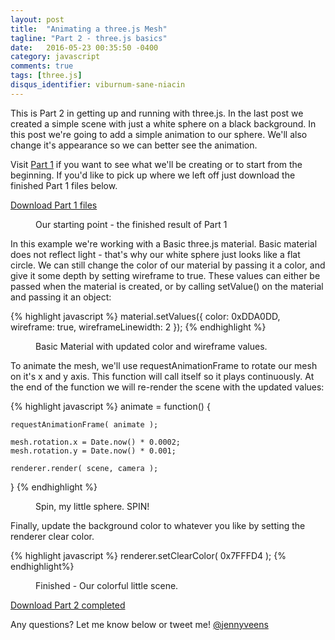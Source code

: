 ```yaml
---
layout: post
title:  "Animating a three.js Mesh"
tagline: "Part 2 - three.js basics"
date:   2016-05-23 00:35:50 -0400
category: javascript
comments: true
tags: [three.js]
disqus_identifier: viburnum-sane-niacin
---
```



This is Part 2 in getting up and running with three.js. In the last post we created a simple scene with just a white sphere on a black background. In this post we're going to add a simple animation to our sphere. We'll also change it's appearance so we can better see the animation.   

Visit <a href="/javascript/2016/05/17/simple-scene-three-js.html">Part 1</a> if you want to see what we'll be creating or to start from the beginning. If you'd like to pick up where we left off just download the finished Part 1 files below. 

<p class="download-link">
<a href="/assets/2016/05/three_js/downloads/part1/part_1_end.html" download="three_js_part1_end.html">Download Part 1 files</a>
</p>

<figure>
	<canvas id="part1"></canvas>
	<figcaption>Our starting point - the finished result of Part 1</figcaption>
</figure>

In this example we're working with a Basic three.js material. Basic material does not reflect light - that's why our white sphere just looks like a flat circle. We can still change the color of our material by passing it a color, and give it some depth by setting wireframe to true. These values can either be passed when the material is created, or by calling setValue() on the material and passing it an object: 

{% highlight javascript %}
	material.setValues({
		color: 0xDDA0DD, 
		wireframe: true, 
		wireframeLinewidth: 2
	});
{% endhighlight %}

<figure>
	<canvas id="part2"></canvas>
	<figcaption>Basic Material with updated color and wireframe values.</figcaption>
</figure>

To animate the mesh, we'll use requestAnimationFrame to rotate our mesh on it's x and y axis. This function will call itself so it plays continuously. At the end of the function we will re-render the scene with the updated values: 

{% highlight javascript %}
animate = function() {

	requestAnimationFrame( animate );

	mesh.rotation.x = Date.now() * 0.0002;
	mesh.rotation.y = Date.now() * 0.001;

	renderer.render( scene, camera );

}
{% endhighlight %}

<figure>
	<canvas id="part3"></canvas>
	<figcaption>Spin, my little sphere. SPIN!</figcaption>
</figure>

Finally, update the background color to whatever you like by setting the renderer clear color.

{% highlight javascript %}
renderer.setClearColor( 0x7FFFD4 );
{% endhighlight%}

<figure>
	<canvas id="part4"></canvas>
	<figcaption>Finished - Our colorful little scene.</figcaption>
</figure>

<p class="download-link">
<a href="/assets/2016/05/three_js/downloads/part2/part_2_end.html" download="three_js_part2_end.html">Download Part 2 completed</a>
</p>

Any questions? Let me know below or tweet me! <a href="https://twitter.com/jennyveens">@jennyveens</a>


<script src="https://cdnjs.cloudflare.com/ajax/libs/three.js/r76/three.min.js"></script>

<script>
	var PartOne = {};
	var width2;

	PartOne.camera;
	PartOne.scene;
	PartOne.renderer;
	PartOne.geometry;
	PartOne.material;
	PartOne.mesh;

	console.log(Date.now());

	PartOne.init = function () {

		var my_canvas = document.getElementById('part1');

		if ( (window.innerWidth - 120) > 660 ) {
			width2 = 660;
		} else {
			width2 = window.innerWidth - 120;
		}

		PartOne.renderer = new THREE.WebGLRenderer( { canvas: my_canvas } );
		PartOne.renderer.setSize( width2, window.innerHeight/2 );
		PartOne.renderer.setClearColor( 0x000000 );

		PartOne.camera = new THREE.PerspectiveCamera( 75, width2 / (window.innerHeight/2), 1, 2000 );
		PartOne.camera.position.z = 800;

		PartOne.scene = new THREE.Scene();

		PartOne.geometry = new THREE.SphereGeometry( 300, 15, 10 );
		PartOne.material = new THREE.MeshBasicMaterial();

		PartOne.mesh = new THREE.Mesh( PartOne.geometry, PartOne.material );
		
		PartOne.scene.add( PartOne.mesh );

		PartOne.renderer.render( PartOne.scene, PartOne.camera );
	}

	PartOne.init();
	// PartOne.animate();

	PartOne.debounce = function(func, wait, immediate) {
		var timeout;
		return function() {
			var context = this, args = arguments;
			var later = function() {
				timeout = null;
				if (!immediate) func.apply(context, args);
			};
			var callNow = immediate && !timeout;
			clearTimeout(timeout);
			timeout = setTimeout(later, wait);
			if (callNow) func.apply(context, args);
		};
	};

	PartOne.canvasSize = PartOne.debounce(function() {
		// All the taxing stuff you do

		if ( (window.innerWidth - 120) > 660 ) {
			width2 = 660;
		} else {
			width2 = window.innerWidth - 120;
		}

		PartOne.camera.aspect = width2 / ( window.innerHeight/2 ) ;
		PartOne.camera.updateProjectionMatrix();

		console.log('PartOne', PartOne.camera.aspect );

		PartOne.renderer.setSize( width2, window.innerHeight/2 );
		PartOne.renderer.render( PartOne.scene, PartOne.camera );

	}, 250);

	var PartTwo = {};

	PartTwo.camera;
	PartTwo.scene;
	PartTwo.renderer;
	PartTwo.geometry;
	PartTwo.material;
	PartTwo.mesh;

	PartTwo.init = function () {

		var my_canvas = document.getElementById('part2');

		if ( (window.innerWidth - 120) > 660 ) {
			width2 = 660;
		} else {
			width2 = window.innerWidth - 120;
		}

		PartTwo.renderer = new THREE.WebGLRenderer( { canvas: my_canvas } );
		PartTwo.renderer.setSize( width2, window.innerHeight/2 );
		PartTwo.renderer.setClearColor( 0x000000 );

		PartTwo.camera = new THREE.PerspectiveCamera( 75, width2 / (window.innerHeight/2), 1, 2000 );
		PartTwo.camera.position.z = 800;

		PartTwo.scene = new THREE.Scene();

		PartTwo.geometry = new THREE.SphereGeometry( 300, 15, 10 );
		PartTwo.material = new THREE.MeshBasicMaterial();

		PartTwo.material.setValues({
			color: 0xDDA0DD, 
			wireframe: true, 
			wireframeLinewidth: 2
		});

		PartTwo.mesh = new THREE.Mesh( PartTwo.geometry, PartTwo.material );
		
		PartTwo.scene.add( PartTwo.mesh );

		PartTwo.renderer.render( PartTwo.scene, PartTwo.camera );
	}

	PartTwo.init();
	// PartTwo.animate();

	PartTwo.debounce = function(func, wait, immediate) {
		var timeout;
		return function() {
			var context = this, args = arguments;
			var later = function() {
				timeout = null;
				if (!immediate) func.apply(context, args);
			};
			var callNow = immediate && !timeout;
			clearTimeout(timeout);
			timeout = setTimeout(later, wait);
			if (callNow) func.apply(context, args);
		};
	};

	PartTwo.canvasSize = PartTwo.debounce(function() {
		// All the taxing stuff you do

		if ( (window.innerWidth - 120) > 660 ) {
			width2 = 660;
		} else {
			width2 = window.innerWidth - 120;
		}

		PartTwo.camera.aspect = width2 / ( window.innerHeight/2 ) ;
		PartTwo.camera.updateProjectionMatrix();

		console.log('PartTwo', PartTwo.camera.aspect );

		PartTwo.renderer.setSize( width2, window.innerHeight/2 );
		PartTwo.renderer.render( PartTwo.scene, PartTwo.camera );

	}, 250);

	var PartThree = {};

	PartThree.camera;
	PartThree.scene;
	PartThree.renderer;
	PartThree.geometry;
	PartThree.material;
	PartThree.mesh;

	PartThree.init = function () {

		var my_canvas = document.getElementById('part3');

		if ( (window.innerWidth - 120) > 660 ) {
			width2 = 660;
		} else {
			width2 = window.innerWidth - 120;
		}

		PartThree.renderer = new THREE.WebGLRenderer( { canvas: my_canvas } );
		PartThree.renderer.setSize( width2, window.innerHeight/2 );
		PartThree.renderer.setClearColor( 0x000000 );

		PartThree.camera = new THREE.PerspectiveCamera( 75, width2 / (window.innerHeight/2), 1, 2000 );
		PartThree.camera.position.z = 800;

		PartThree.scene = new THREE.Scene();

		PartThree.geometry = new THREE.SphereGeometry( 300, 15, 10 );
		PartThree.material = new THREE.MeshBasicMaterial();

		PartThree.material.setValues({
			color: 0xDDA0DD, 
			wireframe: true, 
			wireframeLinewidth: 2
		});

		PartThree.mesh = new THREE.Mesh( PartThree.geometry, PartThree.material );
		
		PartThree.scene.add( PartThree.mesh );

		PartThree.renderer.render( PartThree.scene, PartThree.camera );
	}


	PartThree.animate = function() {

		requestAnimationFrame( PartThree.animate );

		PartThree.mesh.rotation.x = Date.now() * 0.0002;
		PartThree.mesh.rotation.y = Date.now() * 0.001;

		PartThree.renderer.render( PartThree.scene, PartThree.camera );

	}

	PartThree.init();
	PartThree.animate();

	PartThree.debounce = function(func, wait, immediate) {
		var timeout;
		return function() {
			var context = this, args = arguments;
			var later = function() {
				timeout = null;
				if (!immediate) func.apply(context, args);
			};
			var callNow = immediate && !timeout;
			clearTimeout(timeout);
			timeout = setTimeout(later, wait);
			if (callNow) func.apply(context, args);
		};
	};

	PartThree.canvasSize = PartThree.debounce(function() {
		// All the taxing stuff you do

		if ( (window.innerWidth - 120) > 660 ) {
			width2 = 660;
		} else {
			width2 = window.innerWidth - 120;
		}

		PartThree.camera.aspect = width2 / ( window.innerHeight/2 ) ;
		PartThree.camera.updateProjectionMatrix();

		console.log('PartThree', PartThree.camera.aspect );

		PartThree.renderer.setSize( width2, window.innerHeight/2 );
		PartThree.renderer.render( PartThree.scene, PartThree.camera );

	}, 250);

	var PartFour = {};
	var width2;

	PartFour.camera;
	PartFour.scene;
	PartFour.renderer;
	PartFour.geometry;
	PartFour.material;
	PartFour.mesh;

	console.log(Date.now());

	PartFour.init = function () {

		var my_canvas = document.getElementById('part4');

		if ( (window.innerWidth - 120) > 660 ) {
			width2 = 660;
		} else {
			width2 = window.innerWidth - 120;
		}

		PartFour.renderer = new THREE.WebGLRenderer( { canvas: my_canvas } );
		PartFour.renderer.setSize( width2, window.innerHeight/2 );
		PartFour.renderer.setClearColor( 0x7FFFD4 );

		PartFour.camera = new THREE.PerspectiveCamera( 75, width2 / (window.innerHeight/2), 1, 2000 );
		PartFour.camera.position.z = 800;

		PartFour.scene = new THREE.Scene();

		PartFour.geometry = new THREE.SphereGeometry( 300, 15, 10 );
		PartFour.material = new THREE.MeshBasicMaterial();

		PartFour.material.setValues({
			color: 0xDDA0DD, 
			wireframe: true, 
			wireframeLinewidth: 2
		});

		PartFour.mesh = new THREE.Mesh( PartFour.geometry, PartFour.material );
		
		PartFour.scene.add( PartFour.mesh );

		PartFour.renderer.render( PartFour.scene, PartFour.camera );
	}

	PartFour.animate = function() {

		requestAnimationFrame( PartFour.animate );

		PartFour.mesh.rotation.x = Date.now() * 0.0002;
		PartFour.mesh.rotation.y = Date.now() * 0.001;

		PartFour.renderer.render( PartFour.scene, PartFour.camera );

	}

	PartFour.init();
	PartFour.animate();

	PartFour.debounce = function(func, wait, immediate) {
		var timeout;
		return function() {
			var context = this, args = arguments;
			var later = function() {
				timeout = null;
				if (!immediate) func.apply(context, args);
			};
			var callNow = immediate && !timeout;
			clearTimeout(timeout);
			timeout = setTimeout(later, wait);
			if (callNow) func.apply(context, args);
		};
	};

	PartFour.canvasSize = PartFour.debounce(function() {
		// All the taxing stuff you do

		if ( (window.innerWidth - 120) > 660 ) {
			width2 = 660;
		} else {
			width2 = window.innerWidth - 120;
		}

		PartFour.camera.aspect = width2 / ( window.innerHeight/2 ) ;
		PartFour.camera.updateProjectionMatrix();

		console.log('PartFour', PartFour.camera.aspect );

		PartFour.renderer.setSize( width2, window.innerHeight/2 );
		PartFour.renderer.render( PartFour.scene, PartFour.camera );

	}, 250);

	window.addEventListener('resize', PartThree.canvasSize);

	window.addEventListener('resize', PartTwo.canvasSize);

	window.addEventListener('resize', PartOne.canvasSize);

</script>